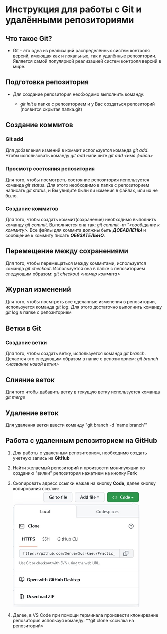  # Инструкция для работы с Git и удалёнными репозиториями 
## Что такое Git?
* Git - это одна из реализаций распределённых систем контроля версий, имеющая как и локальные, так и удалённые репозитории. Является самой популярной реализацией систем контроля версий в мире.
## Подготовка репозитория
* Для создание репозитория необходимо выполнить команду:

    - *git init*  в папке с репозиторием и у Вас создаться репозиторий (появится скрытая папка.git)

## Создание коммитов

### Git add
Для добавления измений в коммит используется команда *git add*. Чтобы использовать команду *git add* напишите *git add <имя файла>*

### Просмотр состояния репозитория
Для того, чтобы посмотреть состояние репозитория используется команда *git status*. Для этого необходимо в папке с репозиторием написать *git status*, и Вы увидите были ли измения в файлах, или их не было.

### Создание коммитов
Для того, чтобы создать коммит(сохранение) необходимо выполнить команду *git commit*. Выполняется она так: *git commit -m "<сообщение к коммиту>*. Все файлы для коммита должны быть ***ДОБАВЛЕНЫ*** и сообщение к коммиту писать ***ОБЯЗАТЕЛЬНО***.

## Перемещение между сохранениями
Для того, чтобы перемещаться между коммитами, используется команда *git checkout*. Используется она в папке с пепозиторием следующим образом: *git checkout <номер коммита>*

## Журнал изменений
Для того, чтобы посмтреть все сделанные изменения в репозитории, используется команда *git log*. Для этого достаточно выполнить команду *git log* в папке с репозиторием

## Ветки в Git

### Создание ветки

Для того, чтобы создать ветку, используется команда *git branch*. Делается это следующим образом в папке с репозиторием: *git branch <название новой ветки>*

## Слияние веток

Для того чтобы дабавить ветку в текущую ветку используется команда *git merge <name branch>*

## Удаление веток
Для удаления ветки ввести команду "git branch -d 'name branch'"

## Работа с удаленным репозиторием на GitHub 

1. Для работы с удаленным репозиторием, необходимо создать учетную запись на **GitHub**

2. Найти желаемый репозиторий и произвести монипуляции по созданию "вилки" репозитория нажатием на кнопку **Fork**
3. Скопировать адресс ссылки нажав на кнопку **Code**, далее кнопку копирования ссылки:
  ![](link.jpg)
4. Далее, в VS Code при помощи терминала произвести клонирвание репозитория используя команду: **git clone <ссылка на репозиторий>

